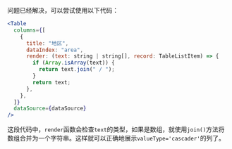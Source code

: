 问题已经解决，可以尝试使用以下代码：

```jsx
<Table
  columns={[
    {
      title: "地区",
      dataIndex: "area",
      render: (text: string | string[], record: TableListItem) => {
        if (Array.isArray(text)) {
          return text.join(" / ");
        }
        return text;
      },
    },
  ]}
  dataSource={dataSource}
/>
```

这段代码中，`render`函数会检查`text`的类型，如果是数组，就使用`join()`方法将数组合并为一个字符串。这样就可以正确地展示`valueType='cascader'`的列了。
